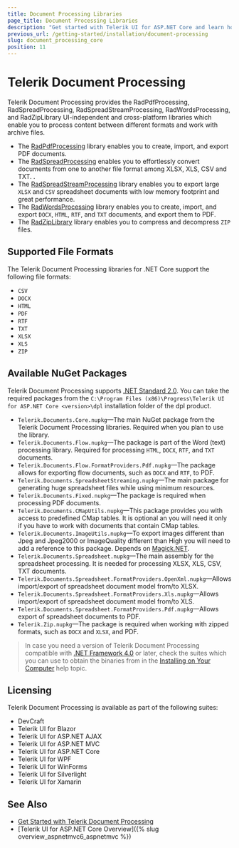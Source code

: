 ```yaml
---
title: Document Processing Libraries
page_title: Document Processing Libraries
description: "Get started with Telerik UI for ASP.NET Core and learn how to work with the PdfProcessing, SpreadStreamProcessing, WordsProcessing, and ZipLibrary libraries as part of the Telerik Document Processing."
previous_url: /getting-started/installation/document-processing
slug: document_processing_core
position: 11
---
```


# Telerik Document Processing

Telerik Document Processing provides the RadPdfProcessing, RadSpreadProcessing, RadSpreadStreamProcessing, RadWordsProcessing, and RadZipLibrary UI-independent and cross-platform libraries which enable you to process content between different formats and work with archive files.

* The [RadPdfProcessing](https://docs.telerik.com/devtools/document-processing/libraries/radpdfprocessing/overview) library enables you to create, import, and export PDF documents.
* The [RadSpreadProcessing](https://docs.telerik.com/devtools/document-processing/libraries/radspreadprocessing/overview) enables you to effortlessly convert documents from one to another file format among XLSX, XLS, CSV and TXT. .
* The [RadSpreadStreamProcessing](https://docs.telerik.com/devtools/document-processing/libraries/radspreadstreamprocessing/overview) library enables you to export large `XLSX` and `CSV` spreadsheet documents with low memory footprint and great performance.
* The [RadWordsProcessing](https://docs.telerik.com/devtools/document-processing/libraries/radwordsprocessing/overview) library enables you to create, import, and export `DOCX`, `HTML`, `RTF`, and `TXT` documents, and export them to PDF.
* The [RadZipLibrary](https://docs.telerik.com/devtools/document-processing/libraries/radziplibrary/overview) library enables you to compress and decompress `ZIP` files.

## Supported File Formats

The Telerik Document Processing libraries for .NET Core support the following file formats:

* `CSV`
* `DOCX`
* `HTML`
* `PDF`
* `RTF`
* `TXT`
* `XLSX`
* `XLS`
* `ZIP`

## Available NuGet Packages

Telerik Document Processing supports [.NET Standard 2.0](https://github.com/dotnet/standard/blob/master/docs/versions/netstandard2.0.md). You can take the required packages from the `C:\Program Files (x86)\Progress\Telerik UI for ASP.NET Core <version>\dpl` installation folder of the dpl product.

* `Telerik.Documents.Core.nupkg`&mdash;The main NuGet package from the Telerik Document Processing libraries. Required when you plan to use the library.
* `Telerik.Documents.Flow.nupkg`&mdash;The package is part of the Word (text) processing library. Required for processing `HTML`, `DOCX`, `RTF`, and `TXT` documents.
* `Telerik.Documents.Flow.FormatProviders.Pdf.nupkg`&mdash;The package allows for exporting flow documents, such as `DOCX` and `RTF`, to PDF.
* `Telerik.Documents.SpreadsheetStreaming.nupkg`&mdash;The main package for generating huge spreadsheet files while using minimum resources.
* `Telerik.Documents.Fixed.nupkg`&mdash;The package is required when processing PDF documents.
* `Telerik.Documents.CMapUtils.nupkg`&mdash;This package provides you with access to predefined CMap tables. It is optional an you will need it only if you have to work with documents that contain CMap tables.
* `Telerik.Documents.ImageUtils.nupkg`&mdash;To export images different than Jpeg and Jpeg2000 or ImageQuality different than High you will need to add a reference to this package. Depends on [Magick.NET](https://github.com/dlemstra/Magick.NET).
* `Telerik.Documents.Spreadsheet.nupkg`&mdash;The main assembly for the spreadsheet processing. It is needed for processing XLSX, XLS, CSV, TXT documents.
* `Telerik.Documents.Spreadsheet.FormatProviders.OpenXml.nupkg`&mdash;Allows import/export of spreadsheet document model from/to XLSX.
* `Telerik.Documents.Spreadsheet.FormatProviders.Xls.nupkg`&mdash;Allows import/export of spreadsheet document model from/to XLS.
* `Telerik.Documents.Spreadsheet.FormatProviders.Pdf.nupkg`&mdash;Allows export of spreadsheet documents to PDF.
* `Telerik.Zip.nupkg`&mdash;The package is required when working with zipped formats, such as `DOCX` and `XLSX`, and PDF.

>In case you need a version of Telerik Document Processing compatible with [.NET Framework 4.0](https://dotnet.microsoft.com/download/dotnet-framework/net40) or later, check the suites which you can use to obtain the binaries from in the [Installing on Your Computer](https://docs.telerik.com/devtools/document-processing/getting-started/installing-on-your-computer) help topic.

## Licensing

Telerik Document Processing is available as part of the following suites:

* DevCraft
* Telerik UI for Blazor
* Telerik UI for ASP.NET AJAX
* Telerik UI for ASP.NET MVC
* Telerik UI for ASP.NET Core
* Telerik UI for WPF
* Telerik UI for WinForms
* Telerik UI for Silverlight
* Telerik UI for Xamarin

## See Also

* [Get Started with Telerik Document Processing](https://docs.telerik.com/devtools/document-processing/installation-and-deployment/installing-on-your-computer)
* [Telerik UI for ASP.NET Core Overview]({% slug overview_aspnetmvc6_aspnetmvc %})
